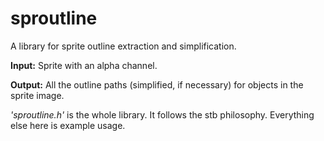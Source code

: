 # sproutline

A library for sprite outline extraction and simplification.

**Input:** Sprite with an alpha channel.

**Output:** All the outline paths (simplified, if necessary) for objects in the sprite image.

*'sproutline.h'* is the whole library.
It follows the stb philosophy.
Everything else here is example usage.